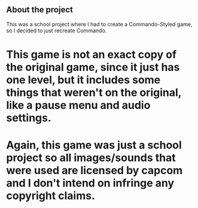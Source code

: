 ## About the project
This was a school project where I had to create a Commando-Styled game, so I decided to just recreate Commando.

# This game is not an exact copy of the original game, since it just has one level, but it includes some things that weren't on the original, like a pause menu and audio settings.
# Again, this game was just a school project so all images/sounds that were used are licensed by capcom and I don't intend on infringe any copyright claims.
